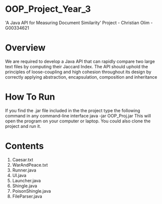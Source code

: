 # OOP_Project_Year_3
'A Java API for Measuring Document Similarity' Project - Christian Olim - G00334621

# Overview
We are required to develop a Java API that can rapidly compare two large text files by
computing their Jaccard Index. The API should uphold the principles of loose-coupling and
high cohesion throughout its design by correctly applying abstraction, encapsulation,
composition and inheritance

# How To Run
If you find the .jar file included in the the project type the following command in any command-line interface
    java -jar OOP_Proj.jar
This will open the program on your computer or laptop. You could also clone the project and run it.

# Contents
1. Caesar.txt
2. WarAndPeace.txt
3. Runner.java
4. UI.java
5. Launcher.java
6. Shingle.java
7. PoisonShingle.java
8. FileParser.java
